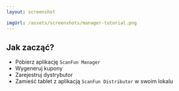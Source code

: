 ```yaml
---
layout: screenshot 

imgUrl: /assets/screenshots/manager-tutorial.png
---
```


## Jak zacząć?

* Pobierz aplikację `ScanFun Manager`
* Wygeneruj kupony
* Zarejestruj dystrybutor
* Zamieść tablet z aplikacją `ScanFun Distributor` w swoim lokalu 
